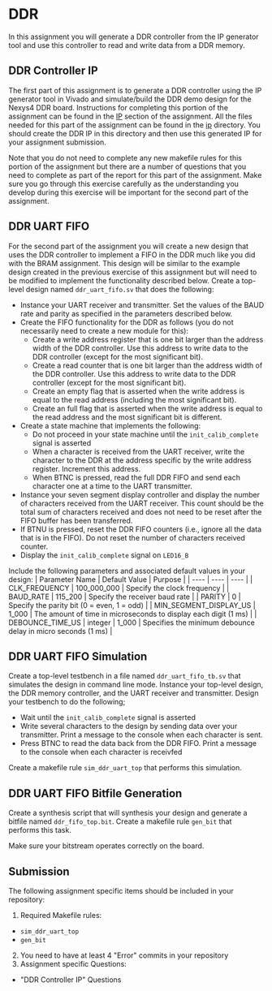 
# DDR

In this assignment you will generate a DDR controller from the IP generator tool and use this controller to read and write data from a DDR memory.

## DDR Controller IP

The first part of this assignment is to generate a DDR controller using the IP generator tool in Vivado and simulate/build the DDR demo design for the Nexys4 DDR board.
Instructions for completing this portion of the assignment can be found in the [IP](ip/ip.md) section of the assignment.
All the files needed for this part of the assignment can be found in the [ip](ip) directory.
You should create the DDR IP in this directory and then use this generated IP for your assignment submission.

Note that you do not need to complete any new makefile rules for this portion of the assignment but there are a number of questions that you need to complete as part of the report for this part of the assignment.
Make sure you go through this exercise carefully as the understanding you develop during this exercise will be important for the second part of the assignment.

## DDR UART FIFO

For the second part of the assignment you will create a new design that uses the DDR controller to implement a FIFO in the DDR much like you did with the BRAM assignment.
This design will be similar to the example design created in the previous exercise of this assignment but will need to be modified to implement the functionality described below.
Create a top-level design named `ddr_uart_fifo.sv` that does the following:
* Instance your UART receiver and transmitter. Set the values of the BAUD rate and parity as specified in the parameters described below.
* Create the FIFO functionality for the DDR as follows (you do not necessarily need to create a new module for this):
  * Create a write address register that is one bit larger than the address width of the DDR controller. Use this address to write data to the DDR controller (except for the most significant bit).
  * Create a read counter that is one bit larger than the address width of the DDR controller. Use this address to write data to the DDR controller (except for the most significant bit).
  * Create an empty flag that is asserted when the write address is equal to the read address (including the most significant bit).
  * Create an full flag that is asserted when the write address is equal to the read address and the most significant bit is different.
* Create a state machine that implements the following:
  * Do not proceed in your state machine until the `init_calib_complete` signal is asserted
  * When a character is received from the UART receiver, write the character to the DDR at the address specific by the write address register. Increment this address.
  * When BTNC is pressed, read the full DDR FIFO and send each character one at a time to the UART transmitter.
* Instance your seven segment display controller and display the number of characters received from the UART receiver. This count should be the total sum of characters received and does not need to be reset after the FIFO buffer has been transferred.
* If BTNU is pressed, reset the DDR FIFO counters (i.e., ignore all the data that is in the FIFO). Do not reset the number of characters received counter.
* Display the `init_calib_complete` signal on `LED16_B`

Include the following parameters and associated default values in your design:
| Parameter Name | Default Value | Purpose |
| ---- | ---- | ---- |
| CLK_FREQUENCY  | 100_000_000 | Specify the clock frequency |
| BAUD_RATE | 115_200 | Specify the receiver baud rate |
| PARITY | 0 | Specify the parity bit (0 = even, 1 = odd) |
| MIN_SEGMENT_DISPLAY_US | 1_000 | The amount of time in microseconds to display each digit (1 ms) |
| DEBOUNCE_TIME_US | integer | 1_000 | Specifies the minimum debounce delay in micro seconds (1 ms) |

## DDR UART FIFO Simulation

Create a top-level testbench in a file named `ddr_uart_fifo_tb.sv` that simulates the design in command line mode.
Instance your top-level design, the DDR memory controller, and the UART receiver and transmitter.
Design your testbench to do the following;
* Wait until the `init_calib_complete` signal is asserted
* Write several characters to the design by sending data over your transmitter. Print a message to the console when each character is sent.
* Press BTNC to read the data back from the DDR FIFO. Print a message to the console when each character is receivfed

Create a makefile rule `sim_ddr_uart_top` that performs this simulation.

## DDR UART FIFO Bitfile Generation

Create a synthesis script that will synthesis your design and generate a bitfile named `ddr_fifo_top.bit`.
Create a makefile rule `gen_bit` that performs this task.

Make sure your bitstream operates correctly on the board.

## Submission

The following assignment specific items should be included in your repository:

1. Required Makefile rules:
  * `sim_ddr_uart_top`
  * `gen_bit`
2. You need to have at least 4 "Error" commits in your repository
3. Assignment specific Questions:
  * "DDR Controller IP" Questions


